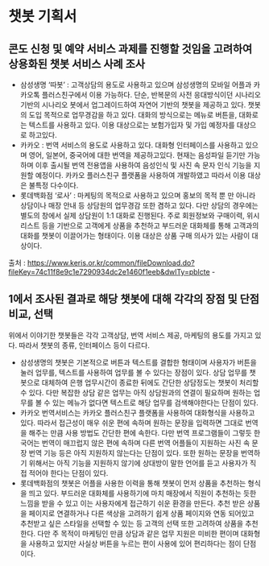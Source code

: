 # 챗봇 기획서
##	콘도 신청 및 예약 서비스 과제를 진행할 것임을 고려하여 상용화된 챗봇 서비스 사례 조사
-	삼성생명 ‘따봇’ : 고객상담의 용도로 사용하고 있으며 삼성생명의 모바일 어플과 카카오톡 플러스친구에서 이용 가능하다. 단순, 반복문의 사전 응대방식이던 시나리오기반의 시나리오 봇에서 업그레이드하여 자연어 기반의 챗봇을 제공하고 있다. 챗봇의 도입 목적으로 업무경감을 하고 있다. 대화의 방식으로는 메뉴로 버튼을, 대화로는 텍스트를 사용하고 있다. 이용 대상으로는 보험가입자 및 가입 예정자를 대상으로 하고있다.
-	카카오 : 번역 서비스의 용도로 사용하고 있다. 대화형 인터페이스를 사용하고 있으며 영어, 일본어, 중국어에 대한 번역을 제공하고있다. 현재는 음성파일 듣기만 가능하며 이후 출시될 번역 전용앱을 사용하여 음성인식 및 사진 속 문자 인식 기능을 지원할 예정이다. 카카오 플러스친구 플랫폼을 사용하여 개발하였고 따라서 이용 대상은 불특정 다수이다.
-	롯데백화점 ‘로사’ : 마케팅의 목적으로 사용하고 있으며 홍보의 목적 뿐 만 아니라 상담이나 매장 안내 등 상담원의 업무경감 또한 겸하고 있다. 다만 상담의 경우에는 별도의 창에서 실제 상담원이 1:1 대화로 진행된다. 주로 회원정보와 구매이력, 위시리스트 등을 기반으로 고객에게 상품을 추천하고 부드러운 대화체를 통해 고객과의 대화를 챗봇이 이끌어가는 형태이다. 이용 대상은 상품 구매 의사가 있는 사람이 대상이다.

출처 :
https://www.keris.or.kr/common/fileDownload.do?fileKey=74c11f8e9c1e7290934dc2e1460f1eeb&dwlTy=pblcte -

##	1에서 조사된 결과로 해당 챗봇에 대해 각각의 장점 및 단점 비교, 선택
위에서 이야기한 챗봇들은 각각 고객상담, 번역 서비스 제공, 마케팅의 용도를 가지고 있다. 따라서 챗봇의 종류, 인터페이스 등이 다르다. 
- 삼성생명의 챗봇은 기본적으로 버튼과 텍스트를 결합한 형태이며 사용자가 버튼을 눌러 업무를, 텍스트를 사용하여 업무를 볼 수 있다는 장점이 있다. 상담 업무를 챗봇으로 대체하여 은행 업무시간이 종료한 뒤에도 간단한 상담정도는 챗봇이 처리할 수 있다. 다만 복잡한 상담 같은 업무는 아직 상담원과의 연결이 필요하며 원하는 업무를 볼 수 있는 메뉴가 없다면 텍스트로 해당 업무를 검색해야한다는 단점이 있다.
- 카카오 번역서비스는 카카오 플러스친구 플랫폼을 사용하여 대화형식을 사용하고 있다. 따라서 접근성이 매우 쉬운 편에 속하며 원하는 문장을 입력하면 그대로 번역을 해주는 만큼 사용 방법도 간단한 편에 속한다. 다만 번역 프로그램들이 그렇듯 한국어는 번역이 매끄럽지 않은 편에 속하며 다른 번역 어플들이 지원하는 사진 속 문장 번역 기능 등은 아직 지원하지 않는다는 단점이 있다. 또한 원하는 문장을 번역하기 위해서는 아직 기능을 지원하지 않기에 상대방이 말한 언어를 듣고 사용자가 직접 적어야 한다는 단점이 있다.
- 롯데백화점의 챗봇은 어플을 사용한 이력을 통해 챗봇이 먼저 상품을 추천하는 형식을 띄고 있다. 부드러운 대화체를 사용하기에 마치 매장에서 직원이 추천하는 듯한 느낌을 받을 수 있고 이는 사용자에게 접근하기 쉬운 환경을 만든다. 추천 받은 상품을 페이지로 연결하거나 다른 색상을 고려하기 쉽게 상품 페이지와 연동 되어있고 추천받고 싶은 스타일을 선택할 수 있는 등 고객의 선택 또한 고려하여 상품을 추천한다. 다만 주 목적이 마케팅인 만큼 상담과 같은 업무 지원은 미비한 편이며 대화형을 사용하고 있지만 사실상 버튼을 누르는 편이 사용에 있어 편리하다는 점이 단점이다.
